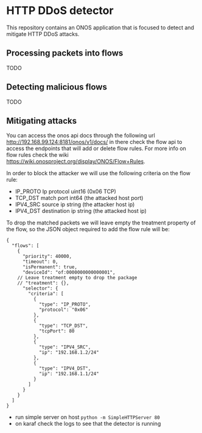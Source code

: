 # HTTP DDoS detector 
This repository contains an ONOS application that is focused to detect and mitigate HTTP DDoS attacks.

## Processing packets into flows
TODO

## Detecting malicious flows
TODO

## Mitigating attacks
You can access the onos api docs through the following url http://192.168.99.124:8181/onos/v1/docs/ in there check the flow api to access the endpoints that will add or delete flow rules. For more info on flow rules check the wiki https://wiki.onosproject.org/display/ONOS/Flow+Rules. 

In order to block the attacker we will use the following criteria on the flow rule:

- IP_PROTO	Ip protocol	uint16 (0x06 TCP)
- TCP_DST	match port	int64 (the attacked host port)
- IPV4_SRC	source ip	string (the attacker host ip)
- IPV4_DST	destination ip	string (the attacked host ip)

To drop the matched packets we will leave empty the treatment property of the flow, so the JSON object required to add the flow rule will be:

```
{
  "flows": [
    {
      "priority": 40000,
      "timeout": 0,
      "isPermanent": true,
      "deviceId": "of:0000000000000001",
    // Leave treatment empty to drop the package
    // "treatment": {},
      "selector": {
        "criteria": [
          {
            "type": "IP_PROTO",
            "protocol": "0x06"
          },
          {
            "type": "TCP_DST",
            "tcpPort": 80
          },
          {
            "type": "IPV4_SRC",
            "ip": "192.168.1.2/24"
          },
          {
            "type": "IPV4_DST",
            "ip": "192.168.1.1/24"
          }
        ]
      }
    }
  ]
}
```

- run simple server on host `python -m SimpleHTTPServer 80`
- on karaf check the logs to see that the detector is running